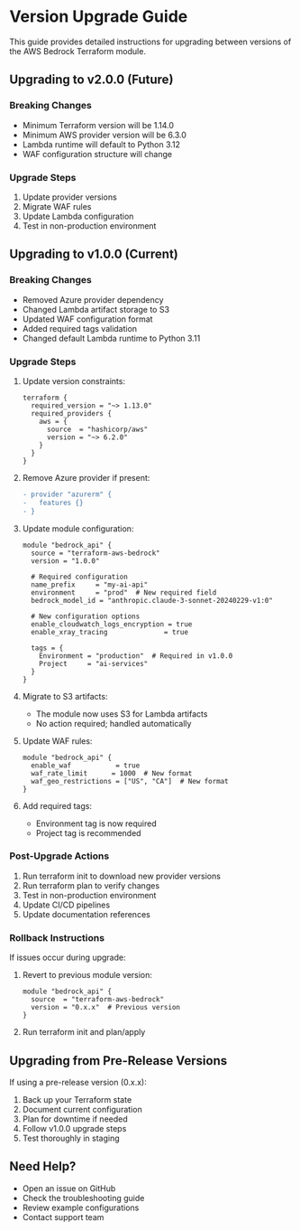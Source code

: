 # Version Upgrade Guide

This guide provides detailed instructions for upgrading between versions of the AWS Bedrock Terraform module.

## Upgrading to v2.0.0 (Future)

### Breaking Changes
- Minimum Terraform version will be 1.14.0
- Minimum AWS provider version will be 6.3.0
- Lambda runtime will default to Python 3.12
- WAF configuration structure will change

### Upgrade Steps
1. Update provider versions
2. Migrate WAF rules
3. Update Lambda configuration
4. Test in non-production environment

## Upgrading to v1.0.0 (Current)

### Breaking Changes
- Removed Azure provider dependency
- Changed Lambda artifact storage to S3
- Updated WAF configuration format
- Added required tags validation
- Changed default Lambda runtime to Python 3.11

### Upgrade Steps

1. Update version constraints:
   ```hcl
   terraform {
     required_version = "~> 1.13.0"
     required_providers {
       aws = {
         source  = "hashicorp/aws"
         version = "~> 6.2.0"
       }
     }
   }
   ```

2. Remove Azure provider if present:
   ```diff
   - provider "azurerm" {
   -   features {}
   - }
   ```

3. Update module configuration:
   ```hcl
   module "bedrock_api" {
     source = "terraform-aws-bedrock"
     version = "1.0.0"

     # Required configuration
     name_prefix     = "my-ai-api"
     environment     = "prod"  # New required field
     bedrock_model_id = "anthropic.claude-3-sonnet-20240229-v1:0"

     # New configuration options
     enable_cloudwatch_logs_encryption = true
     enable_xray_tracing              = true
     
     tags = {
       Environment = "production"  # Required in v1.0.0
       Project     = "ai-services"
     }
   }
   ```

4. Migrate to S3 artifacts:
   - The module now uses S3 for Lambda artifacts
   - No action required; handled automatically

5. Update WAF rules:
   ```hcl
   module "bedrock_api" {
     enable_waf           = true
     waf_rate_limit      = 1000  # New format
     waf_geo_restrictions = ["US", "CA"]  # New format
   }
   ```

6. Add required tags:
   - Environment tag is now required
   - Project tag is recommended

### Post-Upgrade Actions

1. Run terraform init to download new provider versions
2. Run terraform plan to verify changes
3. Test in non-production environment
4. Update CI/CD pipelines
5. Update documentation references

### Rollback Instructions

If issues occur during upgrade:

1. Revert to previous module version:
   ```hcl
   module "bedrock_api" {
     source  = "terraform-aws-bedrock"
     version = "0.x.x"  # Previous version
   }
   ```

2. Run terraform init and plan/apply

## Upgrading from Pre-Release Versions

If using a pre-release version (0.x.x):

1. Back up your Terraform state
2. Document current configuration
3. Plan for downtime if needed
4. Follow v1.0.0 upgrade steps
5. Test thoroughly in staging

## Need Help?

- Open an issue on GitHub
- Check the troubleshooting guide
- Review example configurations
- Contact support team
